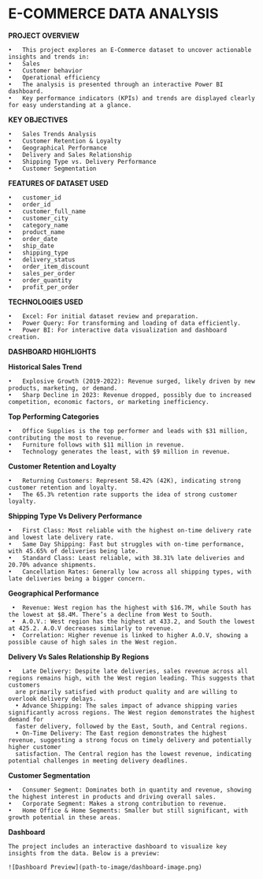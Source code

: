 # E-COMMERCE DATA ANALYSIS

**PROJECT OVERVIEW**

	•	This project explores an E-Commerce dataset to uncover actionable insights and trends in:
	•	Sales
	•	Customer behavior
	•	Operational efficiency
	•	The analysis is presented through an interactive Power BI dashboard.
	•	Key performance indicators (KPIs) and trends are displayed clearly for easy understanding at a glance.
 
**KEY OBJECTIVES**

	•	Sales Trends Analysis
	•	Customer Retention & Loyalty
	•	Geographical Performance
	•	Delivery and Sales Relationship
	•	Shipping Type vs. Delivery Performance
	•	Customer Segmentation
 
**FEATURES OF DATASET USED** 

	•	customer_id
	•	order_id
	•	customer_full_name
	•	customer_city
	•	category_name
	•	product_name
	•	order_date
	•	ship_date
	•	shipping_type
	•	delivery_status
	•	order_item_discount
	•	sales_per_order
	•	order_quantity
	•	profit_per_order

 **TECHNOLOGIES USED**
 
 	•	Excel: For initial dataset review and preparation.
	•	Power Query: For transforming and loading of data efficiently.
	•	Power BI: For interactive data visualization and dashboard creation.

 **DASHBOARD HIGHLIGHTS**
 
  **Historical Sales Trend**
	
	•	Explosive Growth (2019-2022): Revenue surged, likely driven by new products, marketing, or demand.
	•	Sharp Decline in 2023: Revenue dropped, possibly due to increased competition, economic factors, or marketing inefficiency.
 
  **Top Performing Categories**
	
 	•	Office Supplies is the top performer and leads with $31 million, contributing the most to revenue.
	•	Furniture follows with $11 million in revenue.
	•	Technology generates the least, with $9 million in revenue.
 
**Customer Retention and Loyalty**

	•	Returning Customers: Represent 58.42% (42K), indicating strong customer retention and loyalty.
	•	The 65.3% retention rate supports the idea of strong customer loyalty.

 **Shipping Type Vs Delivery Performance**
 
 	•	First Class: Most reliable with the highest on-time delivery rate and lowest late delivery rate.
	•	Same Day Shipping: Fast but struggles with on-time performance, with 45.65% of deliveries being late.
	•	Standard Class: Least reliable, with 38.31% late deliveries and 20.70% advance shipments.
	•	Cancellation Rates: Generally low across all shipping types, with late deliveries being a bigger concern.

**Geographical Performance**

	 •	Revenue: West region has the highest with $16.7M, while South has the lowest at $8.4M. There’s a decline from West to South.
	 •	A.O.V.: West region has the highest at 433.2, and South the lowest at 425.2. A.O.V decreases similarly to revenue.
	 •	Correlation: Higher revenue is linked to higher A.O.V, showing a possible cause of high sales in the West region.

 **Delivery Vs Sales Relationship By Regions**
 
    •	Late Delivery: Despite late deliveries, sales revenue across all regions remains high, with the West region leading. This suggests that customers 
      are primarily satisfied with product quality and are willing to overlook delivery delays.
	  •	Advance Shipping: The sales impact of advance shipping varies significantly across regions. The West region demonstrates the highest demand for 
      faster delivery, followed by the East, South, and Central regions.
	  •	On-Time Delivery: The East region demonstrates the highest revenue, suggesting a strong focus on timely delivery and potentially higher customer 
      satisfaction. The Central region has the lowest revenue, indicating potential challenges in meeting delivery deadlines.
		
**Customer Segmentation**

 	•	Consumer Segment: Dominates both in quantity and revenue, showing the highest interest in products and driving overall sales.
	•	Corporate Segment: Makes a strong contribution to revenue.
	•	Home Office & Home Segments: Smaller but still significant, with growth potential in these areas.

**Dashboard**

    The project includes an interactive dashboard to visualize key insights from the data. Below is a preview:

    ![Dashboard Preview](path-to-image/dashboard-image.png)

 
